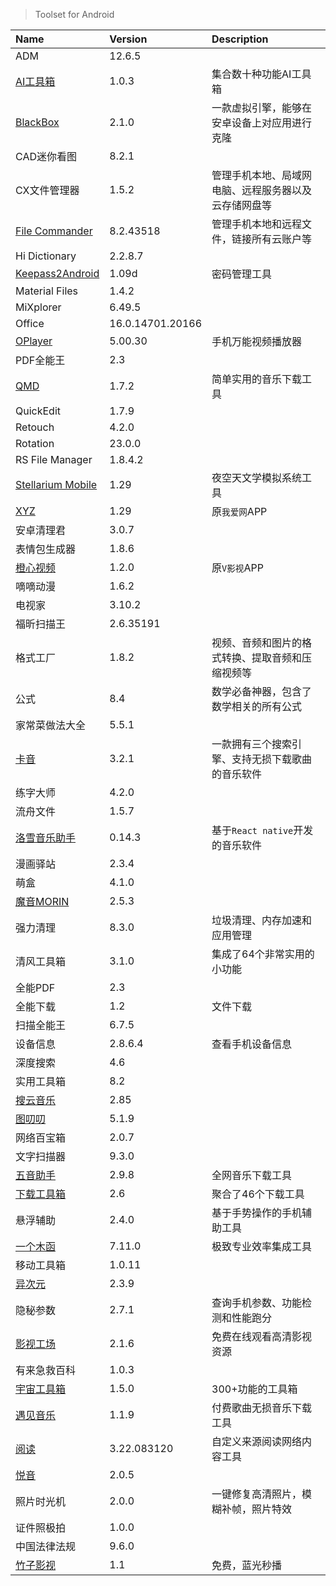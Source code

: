 > Toolset for Android

| Name                                  | Version          | Description                                          |
| :------------------------------------ | :--------------- | :--------------------------------------------------- |
| ADM                                   | 12.6.5           |                                                      |
| [AI工具箱][AI工具箱]                  | 1.0.3            | 集合数十种功能AI工具箱                               |
| [BlackBox][BlackBox]                  | 2.1.0            | 一款虚拟引擎，能够在安卓设备上对应用进行克隆         |
| CAD迷你看图                           | 8.2.1            |                                                      |
| CX文件管理器                          | 1.5.2            | 管理手机本地、局域网电脑、远程服务器以及云存储网盘等 |
| [File Commander][FileCommander]       | 8.2.43518        | 管理手机本地和远程文件，链接所有云账户等             |
| Hi Dictionary                         | 2.2.8.7          |                                                      |
| [Keepass2Android][Keepass2Android]    | 1.09d            | 密码管理工具                                         |
| Material Files                        | 1.4.2            |                                                      |
| MiXplorer                             | 6.49.5           |                                                      |
| Office                                | 16.0.14701.20166 |                                                      |
| [OPlayer][OPlayer]                    | 5.00.30          | 手机万能视频播放器                                   |
| PDF全能王                             | 2.3              |                                                      |
| [QMD][QMD]                            | 1.7.2            | 简单实用的音乐下载工具                               |
| QuickEdit                             | 1.7.9            |                                                      |
| Retouch                               | 4.2.0            |                                                      |
| Rotation                              | 23.0.0           |                                                      |
| RS File Manager                       | 1.8.4.2          |                                                      |
| [Stellarium Mobile][StellariumMobile] | 1.29             | 夜空天文学模拟系统工具                               |
| [XYZ][XYZ]                            | 1.29             | 原`我爱网`APP                                        |
| 安卓清理君                            | 3.0.7            |                                                      |
| 表情包生成器                          | 1.8.6            |                                                      |
| [橙心视频][橙心视频]                  | 1.2.0            | 原`V影视`APP                                         |
| 嘀嘀动漫                              | 1.6.2            |                                                      |
| 电视家                                | 3.10.2           |                                                      |
| 福昕扫描王                            | 2.6.35191        |                                                      |
| 格式工厂                              | 1.8.2            | 视频、音频和图片的格式转换、提取音频和压缩视频等     |
| 公式                                  | 8.4              | 数学必备神器，包含了数学相关的所有公式               |
| 家常菜做法大全                        | 5.5.1            |                                                      |
| [卡音][卡音]                          | 3.2.1            | 一款拥有三个搜索引擎、支持无损下载歌曲的音乐软件     |
| 练字大师                              | 4.2.0            |                                                      |
| 流舟文件                              | 1.5.7            |                                                      |
| [洛雪音乐助手][洛雪音乐助手]          | 0.14.3           | 基于`React native`开发的音乐软件                     |
| 漫画驿站                              | 2.3.4            |                                                      |
| 萌盒                                  | 4.1.0            |                                                      |
| [魔音MORIN][魔音]                     | 2.5.3            |                                                      |
| 强力清理                              | 8.3.0            | 垃圾清理、内存加速和应用管理                         |
| 清风工具箱                            | 3.1.0            | 集成了64个非常实用的小功能                           |
| 全能PDF                               | 2.3              |                                                      |
| 全能下载                              | 1.2              | 文件下载                                             |
| 扫描全能王                            | 6.7.5            |                                                      |
| 设备信息                              | 2.8.6.4          | 查看手机设备信息                                     |
| 深度搜索                              | 4.6              |                                                      |
| 实用工具箱                            | 8.2              |                                                      |
| [搜云音乐][搜云音乐]                  | 2.85             |                                                      |
| [图叨叨][图叨叨]                      | 5.1.9            |                                                      |
| 网络百宝箱                            | 2.0.7            |                                                      |
| 文字扫描器                            | 9.3.0            |                                                      |
| [五音助手][五音助手]                  | 2.9.8            | 全网音乐下载工具                                     |
| [下载工具箱][下载工具箱]              | 2.6              | 聚合了46个下载工具                                   |
| 悬浮辅助                              | 2.4.0            | 基于手势操作的手机辅助工具                           |
| [一个木函][一个木函]                  | 7.11.0           | 极致专业效率集成工具                                 |
| 移动工具箱                            | 1.0.11           |                                                      |
| [异次元][异次元]                      | 2.3.9            |                                                      |
| 隐秘参数                              | 2.7.1            | 查询手机参数、功能检测和性能跑分                     |
| [影视工场][影视工场]                  | 2.1.6            | 免费在线观看高清影视资源                             |
| 有来急救百科                          | 1.0.3            |
| [宇宙工具箱][宇宙工具箱]              | 1.5.0            | 300+功能的工具箱                                     |
| [遇见音乐][遇见音乐]                  | 1.1.9            | 付费歌曲无损音乐下载工具                             |
| [阅读][阅读]                          | 3.22.083120      | 自定义来源阅读网络内容工具                           |
| [悦音][悦音]                          | 2.0.5            |                                                      |
| 照片时光机                            | 2.0.0            | 一键修复高清照片，模糊补帧，照片特效                 |
| 证件照极拍                            | 1.0.0            |                                                      |
| 中国法律法规                          | 9.6.0            |                                                      |
| [竹子影视][竹子影视]                  | 1.1              | 免费，蓝光秒播                                       |

[AI工具箱]: https://bgg.lanzout.com/b02djlyqb '跳转下载页'
[BlackBox]: https://github.com/FBlackBox/BlackBox '跳转主页'
[FileCommander]: https://www.mobisystems.com/zh-cn/file-commander-premium/ '跳转主页'
[Keepass2Android]: https://github.com/PhilippC/keepass2android '跳转主页'
[OPlayer]: http://www.j9p.com/down/530688.html '跳转下载页'
[QMD]: https://github.com/OJZen/QMD_Android '跳转主页'
[StellariumMobile]: https://www.stellarium-labs.com/stellarium-mobile-plus/ '跳转主页'
[XYZ]: https://app.qqwaw.com/ '跳转下载页'
[橙心视频]: https://vyshi.app/ '跳转下载页'
[卡音]: http://www.janz.plus/ '跳转主页'
[洛雪音乐助手]: https://lxmusic.toside.cn/ '跳转主页'
[魔音]: https://pan.quark.cn/s/7467f054104a '跳转下载页'
[搜云音乐]: http://symusic.top/ '跳转下载页'
[图叨叨]: https://wwe.lanzoui.com/s/daodaopic '跳转下载页'
[五音助手]: https://www.6yit.com/42.html '跳转主页'
[下载工具箱]: http://tool.1foo.com/config/upload/up.html '跳转下载页'
[一个木函]: https://www.woobx.cn/ '跳转主页'
[异次元]: https://yiciyuan.lanzoui.com/b00ej0kba '跳转下载页'
[影视工场]: https://down.ysgc.xyz/ '跳转主页'
[宇宙工具箱]: http://www.53at.com/ '跳转主页'
[遇见音乐]: https://www.whg6.com/21262.html '跳转主页'
[阅读]: https://yd.mgz6.cc/ '跳转主页'
[悦音]: https://wwu.lanzouf.com/ie3Ey04ck8wh '跳转下载页'
[竹子影视]: https://zhuzi.app/ '跳转主页'
